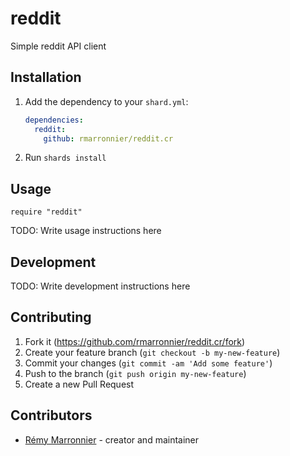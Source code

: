 # reddit

Simple reddit API client

## Installation

1. Add the dependency to your `shard.yml`:

   ```yaml
   dependencies:
     reddit:
       github: rmarronnier/reddit.cr
   ```

2. Run `shards install`

## Usage

```crystal
require "reddit"
```

TODO: Write usage instructions here

## Development

TODO: Write development instructions here

## Contributing

1. Fork it (<https://github.com/rmarronnier/reddit.cr/fork>)
2. Create your feature branch (`git checkout -b my-new-feature`)
3. Commit your changes (`git commit -am 'Add some feature'`)
4. Push to the branch (`git push origin my-new-feature`)
5. Create a new Pull Request

## Contributors

- [Rémy Marronnier](https://github.com/rmarronnier) - creator and maintainer
